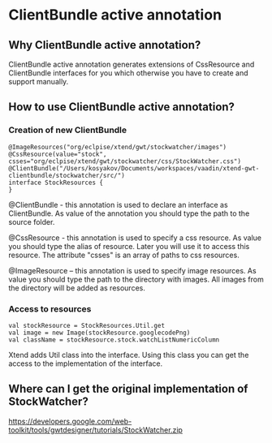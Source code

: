 ClientBundle active annotation 
==============================

Why ClientBundle active annotation?
-----------------------------------
ClientBundle active annotation generates extensions of CssResource and ClientBundle interfaces for you which otherwise you have to create and support manually.

How to use ClientBundle active annotation?
------------------------------------------

### Creation of new ClientBundle
```
@ImageResources("org/eclpise/xtend/gwt/stockwatcher/images")
@CssResource(value="stock", csses="org/eclpise/xtend/gwt/stockwatcher/css/StockWatcher.css")
@ClientBundle("/Users/kosyakov/Documents/workspaces/vaadin/xtend-gwt-clientbundle/stockwatcher/src/")
interface StockResources {
}
```
@ClientBundle - this annotation is used to declare an interface as ClientBundle. 
As value of the annotation you should type the path to the source folder.

@CssResource - this annotation is used to specify a css resource. 
As value you should type the alias of resource. Later you will use it to access this resource.
The attribute "csses" is an array of paths to css resources.

@ImageResource – this annotation is used to specify image resources.
As value you should type the path to the directory with images. All images from the directory will be added as resources.

### Access to resources
```
val stockResource = StockResources.Util.get
val image = new Image(stockResource.googlecodePng)
val className = stockResource.stock.watchListNumericColumn
```
Xtend adds Util class into the interface. Using this class you can get the access to the implementation of the interface.

Where can I get the original implementation of StockWatcher?
------------------------------------------------------------
https://developers.google.com/web-toolkit/tools/gwtdesigner/tutorials/StockWatcher.zip



